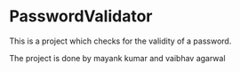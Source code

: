 # PasswordValidator
This is a project which checks for the validity of a password.

The project is done by mayank kumar and vaibhav agarwal
